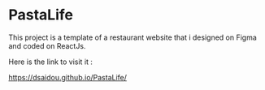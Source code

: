 # PastaLife

This project is a template of a restaurant website that i designed on Figma and coded on ReactJs.

Here is the link to visit it : 

https://dsaidou.github.io/PastaLife/
